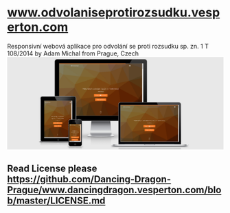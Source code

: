 # www.odvolaniseprotirozsudku.vesperton.com
Responsivní webová aplikace pro odvolání se proti rozsudku sp. zn. 1 T 108/2014 by Adam Michal from Prague, Czech
![alt text](screenshots/screencaptureodvolaniseprotirozsudku.png "Odvolání se proti rozsudku sp. zn. 1 T 108/2014")

## Read License please https://github.com/Dancing-Dragon-Prague/www.dancingdragon.vesperton.com/blob/master/LICENSE.md
